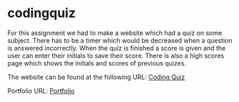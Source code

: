 # codingquiz

For this assignment we had to make a website which had a quiz on some subject.
There has to be a timer which would be decreased when a question is answered incorrectly. When the quiz is finished a score is given and the user can enter their initials to save their score. There is also a high scores page which shows the initials and scores of previous quizes.

The website can be found at the following URL:
[Coding Quiz](https://vadimsusername.github.io/codingquiz/)

Portfolio URL:
[Portfolio](https://vadimsusername.github.io/)
